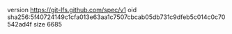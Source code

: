 version https://git-lfs.github.com/spec/v1
oid sha256:5f40724149c1cfa013e63aa1c7507cbcab05db731c9dfeb5c014c0c70542ad4f
size 6685
